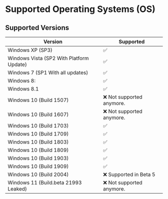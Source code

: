 # Supported Operating Systems (OS)

## Supported Versions

| Version | Supported          |
| ------- | ------------------ |  
| Windows XP (SP3)   | :white_check_mark: |
| Windows Vista (SP2 With Platform Update)   | :white_check_mark: |
| Windows 7 (SP1 With all updates)   | :white_check_mark: |
| Windows 8: |   :white_check_mark: |
| Windows 8.1 | :white_check_mark: |
| Windows 10 (Build 1507)   | :x: Not supported anymore. |
| Windows 10 (Build 1607)   | :x: Not supported anymore. |
| Windows 10 (Build 1703)   | :white_check_mark: |
| Windows 10 (Build 1709)   | :white_check_mark: |
| Windows 10 (Build 1803)   | :white_check_mark: |
| Windows 10 (Build 1809)   | :white_check_mark: |
| Windows 10 (Build 1903)   | :white_check_mark: |
| Windows 10 (Build 1909)   | :white_check_mark: |
| Windows 10 (Build 2004)   | :x: Supported in Beta 5 |
| Windows 11 (Build.beta 21993 Leaked) | :x: Not supported anymore. |
